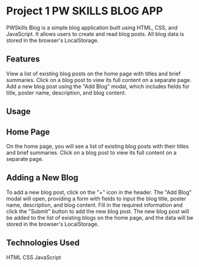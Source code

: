 # Project 1 PW SKILLS BLOG APP
PWSkills Blog is a simple blog application built using HTML, CSS, and JavaScript.
It allows users to create and read blog posts. All blog data is stored in the browser's LocalStorage.

## Features
View a list of existing blog posts on the home page with titles and brief summaries.
Click on a blog post to view its full content on a separate page.
Add a new blog post using the "Add Blog" modal, which includes fields for title, poster name, description, and blog content.

## Usage
## Home Page
On the home page, you will see a list of existing blog posts with their titles and brief summaries.
Click on a blog post to view its full content on a separate page.

## Adding a New Blog
To add a new blog post, click on the "+" icon in the header.
The "Add Blog" modal will open, providing a form with fields to input the blog title, poster name, description, and blog content.
Fill in the required information and click the "Submit" button to add the new blog post.
The new blog post will be added to the list of existing blogs on the home page, and the data will be stored in the browser's LocalStorage.

## Technologies Used
HTML
CSS
JavaScript

